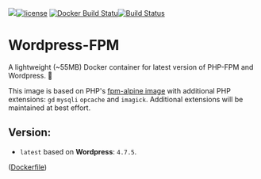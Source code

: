 [![](https://images.microbadger.com/badges/image/opendream/wordpress-fpm.svg)](https://microbadger.com/images/opendream/wordpress-fpm)[![license](https://img.shields.io/github/license/opendream/wordpress-fpm.svg)](https://github.com/opendream/wordpress-fpm)
[![Docker Build Statu](https://img.shields.io/docker/build/opendream/wordpress-fpm.svg)]()[![Build Status](https://travis-ci.org/opendream/wordpress-fpm.svg?branch=master)](https://travis-ci.org/opendream/wordpress-fpm)

# Wordpress-FPM
A lightweight (~55MB) Docker container for latest version of PHP-FPM and Wordpress. 🙏

This image is based on PHP's [fpm-alpine image](https://hub.docker.com/_/php/) with additional PHP extensions: `gd` `mysqli` `opcache` and `imagick`. Additional extensions will be maintained at best effort.

## Version:

* `latest` based on **Wordpress**: `4.7.5`.

 ([Dockerfile](https://github.com/opendream/wordpress-fpm/blob/master/Dockerfile))
